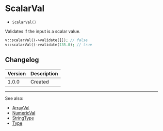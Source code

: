 # ScalarVal

- `ScalarVal()`

Validates if the input is a scalar value.

```php
v::scalarVal()->validate([]); // false
v::scalarVal()->validate(135.0); // true
```

## Changelog

Version | Description
--------|-------------
  1.0.0 | Created

***
See also:

- [ArrayVal](ArrayVal.md)
- [NumericVal](NumericVal.md)
- [StringType](StringType.md)
- [Type](Type.md)
